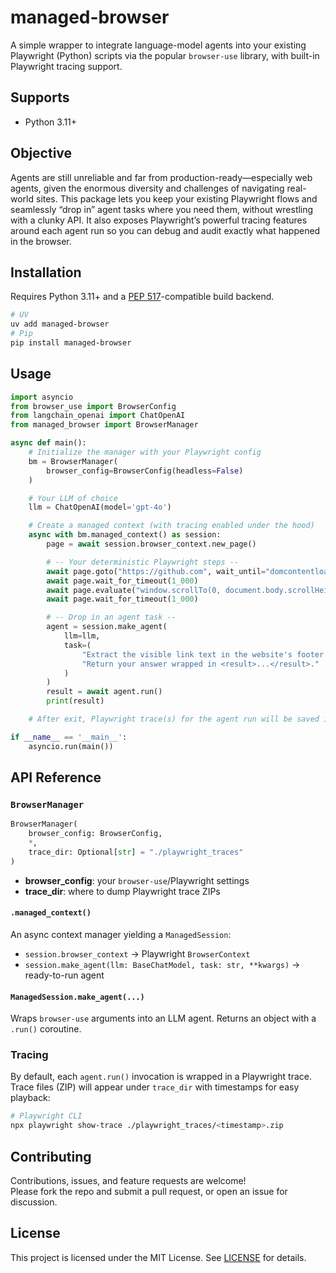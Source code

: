# managed-browser

A simple wrapper to integrate language-model agents into your existing Playwright (Python) scripts via the popular `browser-use` library, with built-in Playwright tracing support.

## Supports

- Python 3.11+

## Objective

Agents are still unreliable and far from production-ready—especially web agents, given the enormous diversity and challenges of navigating real-world sites. 
This package lets you keep your existing Playwright flows and seamlessly “drop in” agent tasks where you need them, without wrestling with a clunky API. It also exposes Playwright’s powerful tracing features around each agent run so you can debug and audit exactly what happened in the browser.

## Installation

Requires Python 3.11+ and a [PEP 517](https://www.python.org/dev/peps/pep-0517/)-compatible build backend.

```bash
# UV
uv add managed-browser
# Pip
pip install managed-browser
```

## Usage

```python
import asyncio
from browser_use import BrowserConfig
from langchain_openai import ChatOpenAI
from managed_browser import BrowserManager

async def main():
    # Initialize the manager with your Playwright config
    bm = BrowserManager(
        browser_config=BrowserConfig(headless=False)
    )

    # Your LLM of choice
    llm = ChatOpenAI(model='gpt-4o')

    # Create a managed context (with tracing enabled under the hood)
    async with bm.managed_context() as session:
        page = await session.browser_context.new_page()

        # -- Your deterministic Playwright steps --
        await page.goto("https://github.com", wait_until="domcontentloaded")
        await page.wait_for_timeout(1_000)
        await page.evaluate("window.scrollTo(0, document.body.scrollHeight)")
        await page.wait_for_timeout(1_000)

        # -- Drop in an agent task --
        agent = session.make_agent(
            llm=llm,
            task=(
                "Extract the visible link text in the website's footer. "
                "Return your answer wrapped in <result>...</result>."
            )
        )
        result = await agent.run()
        print(result)

    # After exit, Playwright trace(s) for the agent run will be saved in ./playwright_traces/

if __name__ == '__main__':
    asyncio.run(main())
```

## API Reference

### `BrowserManager`

```python
BrowserManager(
    browser_config: BrowserConfig,
    *,
    trace_dir: Optional[str] = "./playwright_traces"
)
```
- **browser_config**: your `browser-use`/Playwright settings  
- **trace_dir**: where to dump Playwright trace ZIPs

#### `.managed_context()`

An async context manager yielding a `ManagedSession`:

- `session.browser_context` → Playwright `BrowserContext`  
- `session.make_agent(llm: BaseChatModel, task: str, **kwargs)` → ready-to-run agent

#### `ManagedSession.make_agent(...)`

Wraps `browser-use` arguments into an LLM agent. Returns an object with a `.run()` coroutine.

### Tracing

By default, each `agent.run()` invocation is wrapped in a Playwright trace. Trace files (ZIP) will appear under `trace_dir` with timestamps for easy playback:

```bash
# Playwright CLI
npx playwright show-trace ./playwright_traces/<timestamp>.zip
```

## Contributing

Contributions, issues, and feature requests are welcome!  
Please fork the repo and submit a pull request, or open an issue for discussion.

## License
This project is licensed under the MIT License. See [LICENSE](LICENSE) for details.  

